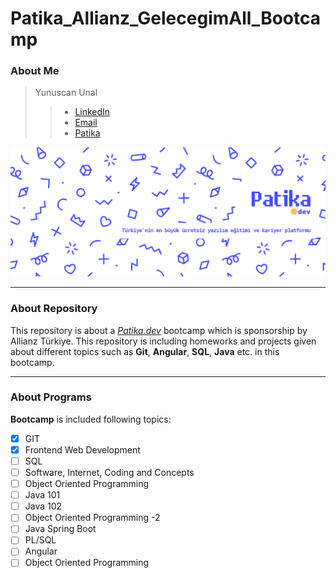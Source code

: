 # Patika_Allianz_GelecegimAll_Bootcamp
### About Me
>Yunuscan Unal
>> - [LinkedIn](http://linkedin.com/in/yunuscanunal/) 
>> - [Email](mailto:yunuscanunal1@gmail.com) 
>> - [Patika](https://app.patika.dev/yunuscanunal)

![Patika.dev](img/patika-background.png "Patika.dev")

---

### About Repository
This repository is about a [*Patika.dev*](patika.dev) bootcamp which is sponsorship by Allianz Türkiye.
This repository is including homeworks and projects given about different topics such as __Git__, __Angular__, __SQL__, __Java__ etc. in this bootcamp.

---

### About Programs

**Bootcamp** is included following topics:

- [x] GIT
- [x] Frontend Web Development
- [ ] SQL
- [ ] Software, Internet, Coding and Concepts
- [ ] Object Oriented Programming
- [ ] Java 101
- [ ] Java 102
- [ ] Object Oriented Programming -2
- [ ] Java Spring Boot
- [ ] PL/SQL
- [ ] Angular
- [ ] Object Oriented Programming
